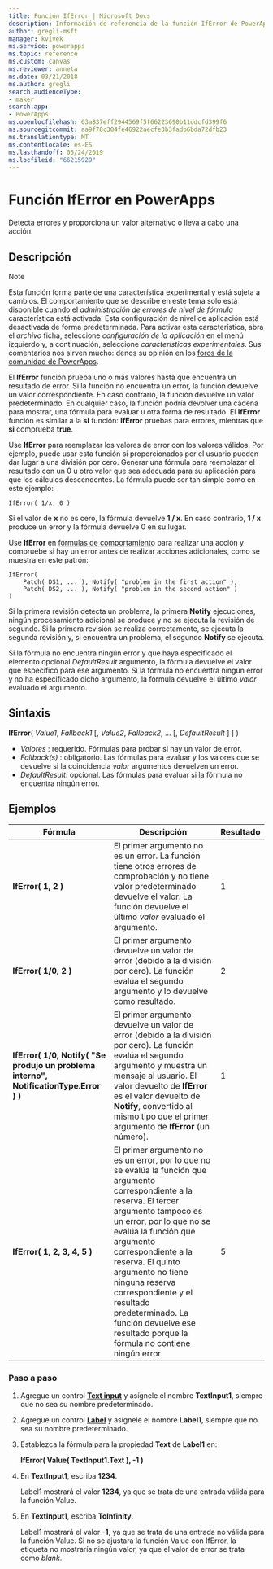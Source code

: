 ```yaml
---
title: Función IfError | Microsoft Docs
description: Información de referencia de la función IfError de PowerApps, con sintaxis y ejemplos
author: gregli-msft
manager: kvivek
ms.service: powerapps
ms.topic: reference
ms.custom: canvas
ms.reviewer: anneta
ms.date: 03/21/2018
ms.author: gregli
search.audienceType:
- maker
search.app:
- PowerApps
ms.openlocfilehash: 63a837eff2944569f5f66223690b11ddcfd399f6
ms.sourcegitcommit: aa9f78c304fe46922aecfe3b3fadb6bda72dfb23
ms.translationtype: MT
ms.contentlocale: es-ES
ms.lasthandoff: 05/24/2019
ms.locfileid: "66215929"
---
```

# <a name="iferror-function-in-powerapps"></a>Función IfError en PowerApps

Detecta errores y proporciona un valor alternativo o lleva a cabo una acción.

## <a name="description"></a>Descripción

> [!NOTE]
> Esta función forma parte de una característica experimental y está sujeta a cambios. El comportamiento que se describe en este tema solo está disponible cuando el *administración de errores de nivel de fórmula* característica está activada. Esta configuración de nivel de aplicación está desactivada de forma predeterminada. Para activar esta característica, abra el *archivo* ficha, seleccione *configuración de la aplicación* en el menú izquierdo y, a continuación, seleccione *características experimentales*. Sus comentarios nos sirven mucho: denos su opinión en los [foros de la comunidad de PowerApps](https://powerusers.microsoft.com/t5/Expressions-and-Formulas/bd-p/How-To).

El **IfError** función prueba uno o más valores hasta que encuentra un resultado de error. Si la función no encuentra un error, la función devuelve un valor correspondiente. En caso contrario, la función devuelve un valor predeterminado. En cualquier caso, la función podría devolver una cadena para mostrar, una fórmula para evaluar u otra forma de resultado. El **IfError** función es similar a la **si** función: **IfError** pruebas para errores, mientras que **si** comprueba **true**.

Use **IfError** para reemplazar los valores de error con los valores válidos. Por ejemplo, puede usar esta función si proporcionados por el usuario pueden dar lugar a una división por cero. Generar una fórmula para reemplazar el resultado con un 0 u otro valor que sea adecuada para su aplicación para que los cálculos descendentes. La fórmula puede ser tan simple como en este ejemplo:

```powerapps-dot
IfError( 1/x, 0 )
```

Si el valor de **x** no es cero, la fórmula devuelve **1 / x**. En caso contrario, **1 / x** produce un error y la fórmula devuelve 0 en su lugar.

Use **IfError** en [fórmulas de comportamiento](../working-with-formulas-in-depth.md) para realizar una acción y compruebe si hay un error antes de realizar acciones adicionales, como se muestra en este patrón:

```powerapps-dot
IfError(
    Patch( DS1, ... ), Notify( "problem in the first action" ),
    Patch( DS2, ... ), Notify( "problem in the second action" )
)
```

Si la primera revisión detecta un problema, la primera **Notify** ejecuciones, ningún procesamiento adicional se produce y no se ejecuta la revisión de segundo. Si la primera revisión se realiza correctamente, se ejecuta la segunda revisión y, si encuentra un problema, el segundo **Notify** se ejecuta.

Si la fórmula no encuentra ningún error y que haya especificado el elemento opcional *DefaultResult* argumento, la fórmula devuelve el valor que especificó para ese argumento. Si la fórmula no encuentra ningún error y no ha especificado dicho argumento, la fórmula devuelve el último *valor* evaluado el argumento.

## <a name="syntax"></a>Sintaxis

**IfError**( *Value1*, *Fallback1* [, *Value2*, *Fallback2*, ... [, *DefaultResult* ] ] )

* *Valores* : requerido. Fórmulas para probar si hay un valor de error.
* *Fallback(s)* : obligatorio. Las fórmulas para evaluar y los valores que se devuelve si la coincidencia *valor* argumentos devuelven un error.
* *DefaultResult*: opcional.  Las fórmulas para evaluar si la fórmula no encuentra ningún error.

## <a name="examples"></a>Ejemplos

| Fórmula | Descripción | Resultado |
| --- | --- | --- |
| **IfError( 1, 2 )** |El primer argumento no es un error. La función tiene otros errores de comprobación y no tiene valor predeterminado devuelve el valor. La función devuelve el último *valor* evaluado el argumento.   | 1 |
| **IfError( 1/0, 2 )** | El primer argumento devuelve un valor de error (debido a la división por cero). La función evalúa el segundo argumento y lo devuelve como resultado. | 2 |
| **IfError( 1/0, Notify( "Se produjo un problema interno", NotificationType.Error ) )** | El primer argumento devuelve un valor de error (debido a la división por cero). La función evalúa el segundo argumento y muestra un mensaje al usuario. El valor devuelto de **IfError** es el valor devuelto de **Notify**, convertido al mismo tipo que el primer argumento de **IfError** (un número). | 1 |
| **IfError( 1, 2, 3, 4, 5 )** | El primer argumento no es un error, por lo que no se evalúa la función que argumento correspondiente a la reserva. El tercer argumento tampoco es un error, por lo que no se evalúa la función que argumento correspondiente a la reserva. El quinto argumento no tiene ninguna reserva correspondiente y el resultado predeterminado. La función devuelve ese resultado porque la fórmula no contiene ningún error. | 5 |

### <a name="step-by-step"></a>Paso a paso

1. Agregue un control **[Text input](../controls/control-text-input.md)** y asígnele el nombre **TextInput1**, siempre que no sea su nombre predeterminado.

2. Agregue un control **[Label](../controls/control-text-box.md)** y asígnele el nombre **Label1**, siempre que no sea su nombre predeterminado.

3. Establezca la fórmula para la propiedad **Text** de **Label1** en:

    **IfError( Value( TextInput1.Text ), -1 )**

4. En **TextInput1**, escriba **1234**.  

    Label1 mostrará el valor **1234**, ya que se trata de una entrada válida para la función Value.

5. En **TextInput1**, escriba **ToInfinity**.

    Label1 mostrará el valor **-1**, ya que se trata de una entrada no válida para la función Value.  Si no se ajustara la función Value con IfError, la etiqueta no mostraría ningún valor, ya que el valor de error se trata como *blank*. 

